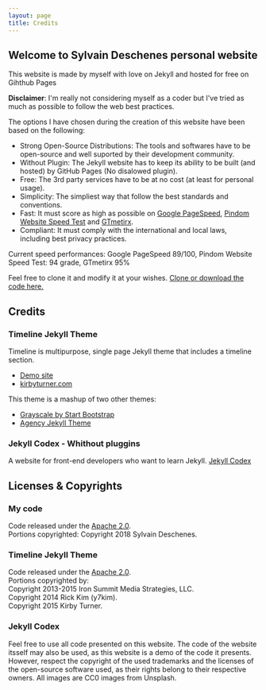 ```yaml
---
layout: page
title: Credits
---
```

## Welcome to Sylvain Deschenes personal website  

This website is made by myself with love on Jekyll and hosted for free on Gihthub Pages 
  
**Disclaimer**: I'm really not considering myself as a coder but I've tried as much as possible to follow the web best practices.  
  
The options I have chosen during the creation of this website have been based on the following:  
  
 - Strong Open-Source Distributions: The tools and softwares have to be open-source and well suported by their development community.  
 - Without Plugin: The Jekyll website has to keep its ability to be built (and hosted) by GitHub Pages (No disalowed plugin).  
 - Free: The 3rd party services have to be at no cost (at least for personal usage).  
 - Simplicity: The simpliest way that follow the best standards and conventions.  
 - Fast: It must score as high as possible on [Google PageSpeed](https://developers.google.com/speed/pagespeed/insights), [Pindom Website Speed Test](https://tools.pingdom.com) and [GTmetirx](https://gtmetrix.com).
 - Compliant: It must comply with the international and local laws, including best privacy practices.  
  
  
Current speed performances: Google PageSpeed 89/100, Pindom Website Speed Test: 94 grade, GTmetirx 95%
  
Feel free to clone it and modify it at your wishes. [Clone or download the code here.](https://github.com/sylvaindeschenes/sylvaindeschenes.github.io)  

## Credits

### Timeline Jekyll Theme

Timeline is multipurpose, single page Jekyll theme that includes a timeline section.
- [Demo site](http://kirbyt.github.io/timeline-jekyll-theme)
- [kirbyturner.com](http://www.kirbyturner.com)

This theme is a mashup of two other themes:
- [Grayscale by Start Bootstrap](https://jeromelachaud.github.io/grayscale-theme/)
- [Agency Jekyll Theme](https://y7kim.github.io/agency-jekyll-theme/)  
  
  
### Jekyll Codex - Whithout pluggins

A website for front-end developers who want to learn Jekyll. [Jekyll Codex](https://jekyllcodex.org)

## Licenses & Copyrights

### My code
Code released under the [Apache 2.0](https://github.com/sylvaindeschenes/sylvaindeschenes.github.io/LICENSE).  
Portions copyrighted: Copyright 2018 Sylvain Deschenes.  

### Timeline Jekyll Theme
Code released under the [Apache 2.0](https://github.com/kirbyt/timeline-jekyll-theme/blob/master/LICENSE).  
Portions copyrighted by:  
Copyright 2013-2015 Iron Summit Media Strategies, LLC.  
Copyright 2014 Rick Kim (y7kim).  
Copyright 2015 Kirby Turner.  
  
### Jekyll Codex  
Feel free to use all code presented on this website. The code of the website itsself may also be used, as this website is a demo of the code it presents. However, respect the copyright of the used trademarks and the licenses of the open-source software used, as their rights belong to their respective owners. All images are CC0 images from Unsplash.